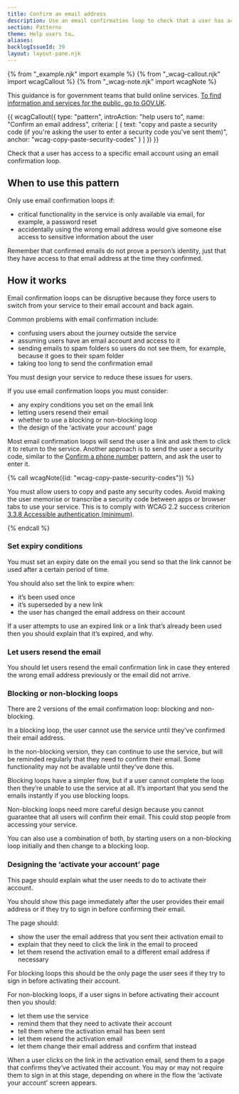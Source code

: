 ```yaml
---
title: Confirm an email address
description: Use an email confirmation loop to check that a user has access to a specific email
section: Patterns
theme: Help users to…
aliases:
backlogIssueId: 39
layout: layout-pane.njk
---
```


{% from "_example.njk" import example %}
{% from "_wcag-callout.njk" import wcagCallout %}
{% from "_wcag-note.njk" import wcagNote %}

This guidance is for government teams that build online services. [To find information and services for the public, go to GOV.UK](https://www.gov.uk/).

{{ wcagCallout({
  type: "pattern",
  introAction: "help users to",
  name: "Confirm an email address",
  criteria: [
    {
      text: "copy and paste a security code (if you're asking the user to enter a security code you've sent them)",
      anchor: "wcag-copy-paste-security-codes"
    }
  ]
}) }}

Check that a user has access to a specific email account using an email confirmation&nbsp;loop.

## When to use this pattern

Only use email confirmation loops if:

- critical functionality in the service is only available via email, for example, a password reset
- accidentally using the wrong email address would give someone else access to sensitive information about the user

Remember that confirmed emails do not prove a person’s identity, just that they have access to that email address at the time they confirmed.

## How it works

Email confirmation loops can be disruptive because they force users to switch from your service to their email account and back again.

Common problems with email confirmation include:

- confusing users about the journey outside the service
- assuming users have an email account and access to it
- sending emails to spam folders so users do not see them, for example, because it goes to their spam folder
- taking too long to send the confirmation email

You must design your service to reduce these issues for users.

If you use email confirmation loops you must consider:

- any expiry conditions you set on the email link
- letting users resend their email
- whether to use a blocking or non-blocking loop
- the design of the ‘activate your account’ page

Most email confirmation loops will send the user a link and ask them to click it to return to the service. Another approach is to send the user a security code, similar to the [Confirm a phone number](/patterns/confirm-a-phone-number/) pattern, and ask the user to enter it.

{% call wcagNote({id: "wcag-copy-paste-security-codes"}) %}

<p>You must allow users to copy and paste any security codes. Avoid making the user memorise or transcribe a security code between apps or browser tabs to use your service. This is to comply with WCAG 2.2 success criterion <a href="https://www.w3.org/WAI/WCAG22/Understanding/accessible-authentication-minimum">3.3.8 Accessible authentication (minimum)</a>.</p>
{% endcall %}

### Set expiry conditions

You must set an expiry date on the email you send so that the link cannot be used after a certain period of time.

You should also set the link to expire when:

- it’s been used once
- it’s superseded by a new link
- the user has changed the email address on their account

If a user attempts to use an expired link or a link that’s already been used then you should explain that it’s expired, and why.

### Let users resend the email

You should let users resend the email confirmation link in case they entered the wrong email address previously or the email did not arrive.

### Blocking or non-blocking loops

There are 2 versions of the email confirmation loop: blocking and non-blocking.

In a blocking loop, the user cannot use the service until they’ve confirmed their email&nbsp;address.

In the non-blocking version, they can continue to use the service, but will be reminded regularly that they need to confirm their email. Some functionality may not be available until they’ve done this.

Blocking loops have a simpler flow, but if a user cannot complete the loop then they’re unable to use the service at all. It’s important that you send the emails instantly if you use blocking loops.

Non-blocking loops need more careful design because you cannot guarantee that all users will confirm their email. This could stop people from accessing your service.

You can also use a combination of both, by starting users on a non-blocking loop initially and then change to a blocking loop.

### Designing the ‘activate your account’ page

This page should explain what the user needs to do to activate their account.

You should show this page immediately after the user provides their email address or if they try to sign in before confirming their email.

The page should:

- show the user the email address that you sent their activation email to
- explain that they need to click the link in the email to proceed
- let them resend the activation email to a different email address if necessary

For blocking loops this should be the only page the user sees if they try to sign in before activating their account.

For non-blocking loops, if a user signs in before activating their account then you should:

- let them use the service
- remind them that they need to activate their account
- tell them where the activation email has been sent
- let them resend the activation email
- let them change their email address and confirm that instead

When a user clicks on the link in the activation email, send them to a page that confirms they’ve activated their account. You may or may not require them to sign in at this stage, depending on where in the flow the ‘activate your account’ screen appears.
